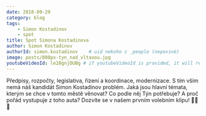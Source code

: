 ```yaml
---
date: 2018-09-29
category: blog
tags: 
    - Simon Kostadinov 
    - spot
title: Spot Simona Kostadinova
author: Simon Kostadinov
authorId: simon.kostadinov    # uid nekoho z _people (nepoviné)
image: posts/800px-tyn_nad_vltavou.jpg
youtubeVideoId: le28gnjDUBg # if youtubeVideoId is provided, it will replace the image as the main content
---
```


Předpisy, rozpočty, legislativa, řízení a koordinace, modernizace. S tím vším nemá náš kandidát Simon Kostadinov problém.
Jaká jsou hlavní témata, kterým se chce v tomto městě věnovat? Co podle něj Týn potřebuje? A proč pořád vystupuje z toho auta?
Dozvíte se v našem prvním volebním klipu! 🏴🏴🏴
